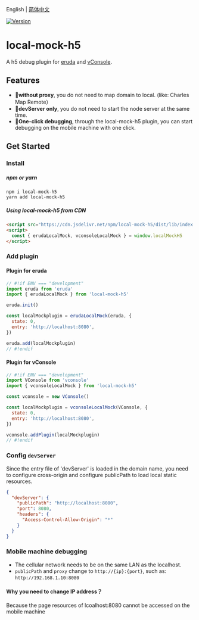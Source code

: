 English | [简体中文](./README_CN.md)

<a href="https://www.npmjs.com/package/local-mock-h5"><img src="https://img.shields.io/npm/v/local-mock-h5.svg?sanitize=true" alt="Version"></a>

# local-mock-h5

A h5 debug plugin for [eruda](https://www.npmjs.com/package/eruda) and [vConsole](https://www.npmjs.com/package/vconsole).

## Features

- 🎉**without proxy**, you do not need to map domain to local. (like: Charles Map Remote）
- 🚀**devServer only**, you do not need to start the node server at the same time.
- 🌻**One-click debugging**, through the local-mock-h5 plugin, you can start debugging on the mobile machine with one click.

## Get Started

### Install

##### npm or yarn

```shell
npm i local-mock-h5
yarn add local-mock-h5
```

##### Using local-mock-h5 from CDN

```html
<script src="https://cdn.jsdelivr.net/npm/local-mock-h5/dist/lib/index.js"></script>
<script>
  const { erudaLocalMock, vconsoleLocalMock } = window.localMockH5
</script>
```

### Add plugin

#### Plugin for eruda

```js
// #!if ENV === "development"
import eruda from 'eruda'
import { erudaLocalMock } from 'local-mock-h5'

eruda.init()

const localMockplugin = erudaLocalMock(eruda, {
  state: 0,
  entry: 'http://localhost:8080',
})

eruda.add(localMockplugin)
// #!endif
```

#### Plugin for vConsole

```js
// #!if ENV === "development"
import VConsole from 'vconsole'
import { vconsoleLocalMock } from 'local-mock-h5'

const vconsole = new VConsole()

const localMockplugin = vconsoleLocalMock(VConsole, {
  state: 0,
  entry: 'http://localhost:8080',
})

vconsole.addPlugin(localMockplugin)
// #!endif
```

### Config `devServer`

Since the entry file of 'devServer' is loaded in the domain name, you need to configure cross-origin and configure publicPath to load local static resources.

```json
{
  "devServer": {
    "publicPath": "http://localhost:8080",
    "port": 8080,
    "headers": {
      "Access-Control-Allow-Origin": "*"
    }
  }
}
```

### Mobile machine debugging

- The cellular network needs to be on the same LAN as the localhost.
- `publicPath` and `proxy` change to `http://{ip}:{port}`, such as: `http://192.168.1.10:8080`

#### Why you need to change IP address？

Because the page resources of lcoalhost:8080 cannot be accessed on the mobile machine
